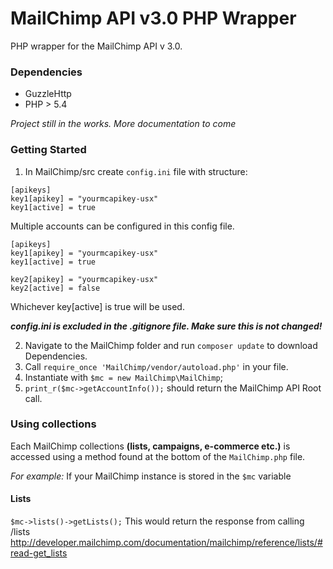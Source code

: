 # MailChimp API v3.0 PHP Wrapper

PHP wrapper for the MailChimp API v 3.0.

### Dependencies
- GuzzleHttp
- PHP > 5.4

*Project still in the works. More documentation to come*

### Getting Started
1. In MailChimp/src create `config.ini` file with structure:

```
[apikeys]
key1[apikey] = "yourmcapikey-usx"
key1[active] = true
```

Multiple accounts can be configured in this config file.

```
[apikeys]
key1[apikey] = "yourmcapikey-usx"
key1[active] = true

key2[apikey] = "yourmcapikey-usx"
key2[active] = false
```

Whichever key[active] is true will be used.

***config.ini is excluded in the .gitignore file. Make sure this is not changed!***

2. Navigate to the MailChimp folder and run `composer update` to download Dependencies.
3. Call `require_once 'MailChimp/vendor/autoload.php'` in your file.
4. Instantiate with `$mc = new MailChimp\MailChimp`;
5. `print_r($mc->getAccountInfo());` should return the MailChimp API Root call.

### Using collections
Each MailChimp collections **(lists, campaigns, e-commerce etc.)** is accessed using a method found at the bottom of the `MailChimp.php` file.

*For example:*
If your MailChimp instance is stored in the `$mc` variable

#### Lists
`$mc->lists()->getLists();`
This would return the response from calling /lists
http://developer.mailchimp.com/documentation/mailchimp/reference/lists/#read-get_lists
